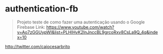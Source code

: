 # authentication-fb
> Projeto teste de como fazer uma autenticação usando o Google Firebase                                                               Link: https://www.youtube.com/watch?v=Ao7zGGUypWI&list=PLHlHvK2lnJnccBL9grcoRxv8CsLa9Q_4q&index=10

http://twitter.com/caiocesarbrito
